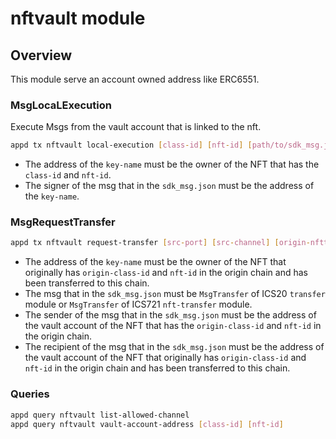 # nftvault module

## Overview

This module serve an account owned address like ERC6551.

### MsgLocaLExecution

Execute Msgs from the vault account that is linked to the nft.

```bash
appd tx nftvault local-execution [class-id] [nft-id] [path/to/sdk_msg.json] --from <key-name>
```

- The address of the `key-name` must be the owner of the NFT that has the `class-id` and `nft-id`.
- The signer of the msg that in the `sdk_msg.json` must be the address of the `key-name`.

### MsgRequestTransfer

```bash
appd tx nftvault request-transfer [src-port] [src-channel] [origin-nfttransfer-port] [origin-nfttransfer-channel] [origin-class-id] [nft-id] [path/to/sdk_msg.json] --from <key-name>
```

- The address of the `key-name` must be the owner of the NFT that originally has `origin-class-id` and `nft-id` in the origin chain and has been transferred to this chain.
- The msg that in the `sdk_msg.json` must be `MsgTransfer` of ICS20 `transfer` module or `MsgTransfer` of ICS721 `nft-transfer` module.
- The sender of the msg that in the `sdk_msg.json` must be the address of the vault account of the NFT that has the `origin-class-id` and `nft-id` in the origin chain.
- The recipient of the msg that in the `sdk_msg.json` must be the address of the vault account of the NFT that originally has `origin-class-id` and `nft-id` in the origin chain and has been transferred to this chain.

### Queries

```bash
appd query nftvault list-allowed-channel
appd query nftvault vault-account-address [class-id] [nft-id]
```
